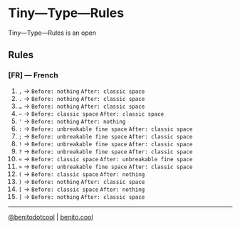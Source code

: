 # Tiny—Type—Rules

Tiny—Type—Rules is an open


## Rules
### [FR] — French

1. `,` &#8594; `Before: nothing` `After: classic space`
2. `.` &#8594; `Before: nothing` `After: classic space`
3. `…` &#8594; `Before: nothing` `After: classic space`
4. `—` &#8594; `Before: classic space` `After: classic space`
5. `'` &#8594; `Before: nothing` `After: nothing`
6. `:` &#8594; `Before: unbreakable fine space` `After: classic space`
7. `;` &#8594; `Before: unbreakable fine space` `After: classic space`
8. `!` &#8594; `Before: unbreakable fine space` `After: classic space`
9. `?` &#8594; `Before: unbreakable fine space` `After: classic space`
10. `«`  &#8594; `Before: classic space` `After: unbreakable fine space`
11. `»` &#8594; `Before: unbreakable fine space` `After: classic space`
12. `(` &#8594; `Before: classic space` `After: nothing`
13. `)` &#8594; `Before: nothing` `After: classic space`
14. `[` &#8594; `Before: classic space` `After: nothing`
15. `]` &#8594; `Before: nothing` `After: classic space`

-------------
[@benitodotcool](https://www.instagram.com/benitodotcool/) | [benito.cool](https://benito.cool/)